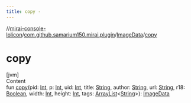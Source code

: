 ```yaml
---
title: copy -
---
```

//[mirai-console-lolicon](../../index.md)/[com.github.samarium150.mirai.plugin](../index.md)/[ImageData](index.md)/[copy](copy.md)



# copy  
[jvm]  
Content  
fun [copy](copy.md)(pid: [Int](https://kotlinlang.org/api/latest/jvm/stdlib/kotlin/-int/index.html), p: [Int](https://kotlinlang.org/api/latest/jvm/stdlib/kotlin/-int/index.html), uid: [Int](https://kotlinlang.org/api/latest/jvm/stdlib/kotlin/-int/index.html), title: [String](https://kotlinlang.org/api/latest/jvm/stdlib/kotlin/-string/index.html), author: [String](https://kotlinlang.org/api/latest/jvm/stdlib/kotlin/-string/index.html), url: [String](https://kotlinlang.org/api/latest/jvm/stdlib/kotlin/-string/index.html), r18: [Boolean](https://kotlinlang.org/api/latest/jvm/stdlib/kotlin/-boolean/index.html), width: [Int](https://kotlinlang.org/api/latest/jvm/stdlib/kotlin/-int/index.html), height: [Int](https://kotlinlang.org/api/latest/jvm/stdlib/kotlin/-int/index.html), tags: [ArrayList](https://docs.oracle.com/javase/8/docs/api/java/util/ArrayList.html)<[String](https://kotlinlang.org/api/latest/jvm/stdlib/kotlin/-string/index.html)>): [ImageData](index.md)  



